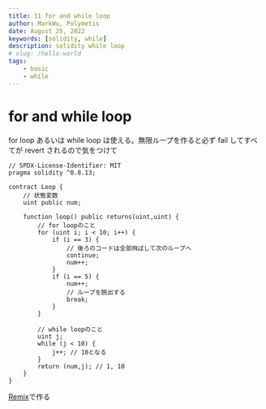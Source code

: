 ```yaml
---
title: 11 for and while loop
author: MarkWu, Polymetis
date: August 25, 2022
keywords: [solidity, while]
description: solidity while loop
# slug: /hello-world
tags:
    - basic
    - while
---
```


# for and while loop

for loop あるいは while loop は使える。無限ループを作ると必ず fail してすべてが revert されるので気をつけて

```solidity
// SPDX-License-Identifier: MIT
pragma solidity ^0.8.13;

contract Loop {
    // 状態変数
    uint public num;

    function loop() public returns(uint,uint) {
        // for loopのこと
        for (uint i; i < 10; i++) {
            if (i == 3) {
                // 後ろのコードは全部飛ばして次のループへ
                continue;
                num++;
            }
            if (i == 5) {
                num++;
                // ループを脱出する
                break;
            }
        }

        // while loopのこと
        uint j;
        while (j < 10) {
            j++; // 10となる
        }
        return (num,j); // 1, 10
    }
}

```

[Remix](https://remix.ethereum.org/)で作る
